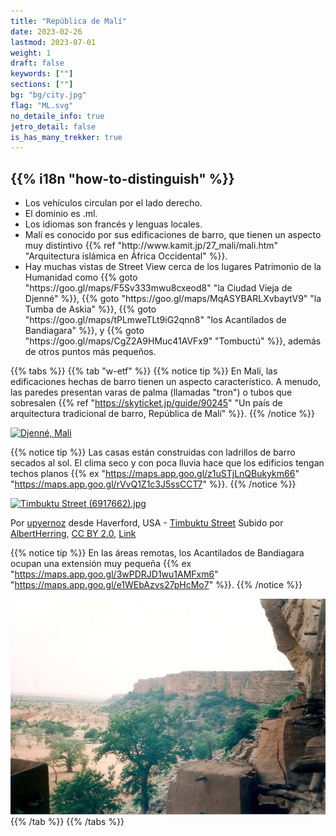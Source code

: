```yaml
---
title: "República de Malí"
date: 2023-02-26
lastmod: 2023-07-01
weight: 1
draft: false
keywords: [""]
sections: [""]
bg: "bg/city.jpg"
flag: "ML.svg"
no_detaile_info: true
jetro_detail: false
is_has_many_trekker: true
---
```


<div class="main-desciption country-description">
    <h2 class="section-title">{{% i18n "how-to-distinguish" %}}</h2>
    <ul class="rule-list">
        <li>Los vehículos circulan por el <span class="quiz">lado derecho</span>.</li>
        <li>El dominio es <span class="quiz">.ml</span>.</li>
        <li>Los idiomas son <span class="quiz">francés</span> y lenguas locales.</li>
        <li>Malí es conocido por sus <span class="quiz">edificaciones de barro</span>, que tienen un aspecto muy distintivo {{% ref "http://www.kamit.jp/27_mali/mali.htm" "Arquitectura islámica en África Occidental" %}}.</li>
        <li>Hay muchas vistas de Street View cerca de los lugares Patrimonio de la Humanidad como {{% goto "https://goo.gl/maps/F5Sv333mwu8cxeod8" "la Ciudad Vieja de Djenné" %}}, {{% goto "https://goo.gl/maps/MqASYBARLXvbaytV9" "la Tumba de Askia" %}}, {{% goto "https://goo.gl/maps/tPLmweTLt9iG2qnn8" "los Acantilados de Bandiagara" %}}, y {{% goto "https://goo.gl/maps/CgZ2A9HMuc41AVFx9" "Tombuctú" %}}, además de otros puntos más pequeños.</li>
    </ul>
</div>

{{% tabs %}}
{{% tab "w-etf" %}}
{{% notice tip %}}
En Malí, las edificaciones hechas de <span class="quiz">barro</span> tienen un aspecto característico. A menudo, las paredes presentan varas de palma (llamadas "tron") o tubos que sobresalen {{% ref "https://skyticket.jp/guide/90245" "Un país de arquitectura tradicional de barro, República de Malí" %}}.
{{% /notice %}}
<div class="googlemap-if">
<a data-flickr-embed="true" href="https://www.flickr.com/photos/hypostylin/3159048225/in/photolist-5P9WYH-4RiNmt-8eVDUa-pxypWB-bvcM7W-cza2U-bJi4gP-aY6Nat-dNmHa-7jRuWJ-dNmjR-9Vc7Rs-5NHAEp-49jxCE-5Pc25B-5NRXfM-5PnAkm-hnxsBq-4jWPGz-7jG2G4-4k1SNo-4aBo9i-556phb-bM1tpi-t2jt3-4jXy5u-2iDR5AB-fLKLk-9iQKU-ab6NVn-4jv7eR-3jDTXp-bdQaMv-9eDKxy-4mFNqX-i9UcV-87auFa-6byWcZ-87auxT-5P6tpg-7uptap-iaqkd-7fabbk-7htqkM-mKxQL-bcAiwi-dNmZZ-5NHAE6-xMfQCs-wRekbt" title="Djenné, Mali"><img src="https://live.staticflickr.com/3132/3159048225_be7b2477ee_z.jpg" width="640" height="480" alt="Djenné, Mali"/></a><script async src="//embedr.flickr.com/assets/client-code.js" charset="utf-8"></script>
</div>

{{% notice tip %}}
Las casas están construidas con ladrillos de barro secados al sol. El clima seco y con poca lluvia hace que los edificios tengan techos planos {{% ex "https://maps.app.goo.gl/z1uSTjLnQBukykm66" "https://maps.app.goo.gl/rVvQ1Z1c3J5ssCCT7" %}}.
{{% /notice %}}
<div class="googlemap-if no-margin">
<p><a href="https://commons.wikimedia.org/wiki/File:Timbuktu_Street_(6917662).jpg#/media/File:Timbuktu_Street_(6917662).jpg"><img src="https://upload.wikimedia.org/wikipedia/commons/6/6b/Timbuktu_Street_%286917662%29.jpg" alt="Timbuktu Street (6917662).jpg" height="419" width="640"></a></p><p>Por <a rel="nofollow" class="external text" href="https://www.flickr.com/people/48600082269@N01">upyernoz</a> desde Haverford, USA - <a rel="nofollow" class="external text" href="https://www.flickr.com/photos/upyernoz/6917662/">Timbuktu Street</a>
Subido por <a href="//commons.wikimedia.org/wiki/User:AlbertHerring" class="mw-redirect" title="User:AlbertHerring">AlbertHerring</a>, <a href="https://creativecommons.org/licenses/by/2.0" title="Creative Commons Attribution 2.0">CC BY 2.0</a>, <a href="https://commons.wikimedia.org/w/index.php?curid=29240121">Link</a></p>
</div>

{{% notice tip %}}
En las áreas remotas, los Acantilados de Bandiagara ocupan una extensión muy pequeña {{% ex "https://maps.app.goo.gl/3wPDRJD1wu1AMFxm6" "https://maps.app.goo.gl/e1WEbAzvs27pHcMo7" %}}.
{{% /notice %}}
<div class="googlemap-if unclickable">
<img src="./falaise_de_bandiagara2.jpg" width="550px">
</div>
{{% /tab %}}
{{% /tabs %}}
